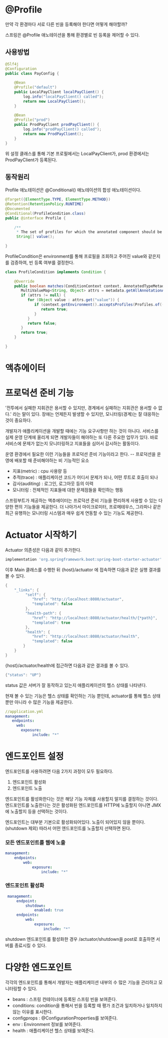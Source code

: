 # @Profile 
만약 각 환경마다 서로 다른 빈을 등록해야 한다면 어떻게 해야할까?

스프링은 @Profile 애노테이션을 통해 환경별로 빈 등록을 제어할 수 있다.

## 사용방법
```java
@Slf4j  
@Configuration  
public class PayConfig {  
  
    @Bean  
    @Profile("default")  
    public LocalPayClient localPayClient() {  
        log.info("localPayClient() called");  
        return new LocalPayClient();  
    }  
  
    @Bean  
    @Profile("prod")  
    public ProdPayClient prodPayClient() {  
        log.info("prodPayClient() called");  
        return new ProdPayClient();  
    }  
}
```
위 설정 클래스를 통해 기본 프로필에서는 LocalPayClient가, prod 환경에서는 ProdPayClient가 등록된다.

## 동작원리
Profile 애노테이션은 @Conditional() 애노테이션의 합성 애노테이션이다.
```java
@Target({ElementType.TYPE, ElementType.METHOD})  
@Retention(RetentionPolicy.RUNTIME)  
@Documented  
@Conditional(ProfileCondition.class)  
public @interface Profile {  
  
    /**  
     * The set of profiles for which the annotated component should be registered.     */    
     String[] value();  
  
}
```

ProfileCondition은 environment를 통해 프로필을 조회하고 주어진 value와 같은지를 검증하여, 빈 등록 여부를 결정한다.
```java
class ProfileCondition implements Condition {  
  
    @Override  
    public boolean matches(ConditionContext context, AnnotatedTypeMetadata metadata) {  
       MultiValueMap<String, Object> attrs = metadata.getAllAnnotationAttributes(Profile.class.getName());  
       if (attrs != null) {  
          for (Object value : attrs.get("value")) {  
             if (context.getEnvironment().acceptsProfiles(Profiles.of((String[]) value))) {  
                return true;  
             }  
          }  
          return false;  
       }  
       return true;  
    }  
  
}
```

# 액츄에이터
# 프로덕션 준비 기능
'전투에서 실패한 지휘관은 용서할 수 있지만, 경계에서 실패하는 지휘관은 용서할 수 없다.' 라는 말이 있다. 장애는 언제든지 발생할 수 있지만, 모니터링(경계)는 잘 대응하는 것이 중요하다.

개발자가 애플리케이션을 개발할 때에는 기능 요구사항만 하는 것이 아니다. 서비스를 실제 운영 단계에 올리게 되면 개발자들이 해야하는 또 다른 주요한 업무가 있다. 바로 서비스에 문제가 없는지 모니터링하고 지표들을 심어서 감시하는 활동이다.

운영 환경에서 필요한 이런 기능들을 프로덕션 준비 기능이라고 한다. -- 프로덕션을 운영에 배포할 때 준비해야하는 비 기능적인 요소

* 지표(metric) : cpu 사용량 등
* 추적(trace) : 애플리케이션 코드가 어디서 문제가 되나, 어떤 루트로 호출이 되나
* 감사(auditing) : 로그인, 로그아웃 등의 이력
* 모니터링 : 전체적인 지표들에 대한 문제점들을 확인하는 행동

스프링부트가 제공하는 액츄에이터는 프로덕션 준비 기능을 편리하게 사용할 수 있는 다양한 편의 기능들을 제공한다. 더 나아가서 마이크로미터, 프로메테우스, 그라파나 같은 최근 유행하는 모니터링 시스템과 매우 쉽게 연동할 수 있는 기능도 제공한다.

# Actuator 시작하기
Actuator 의존성은 다음과 같이 추가한다.
```groovy
implementation 'org.springframework.boot:spring-boot-starter-actuator' 
```

이후 Main 클래스를 수행한 뒤 {host}/actuator 에 접속하면 다음과 같은 실행 결과를 볼 수 있다.
```java
{  
	"_links": {
	     "self": {
			"href": "http://localhost:8080/actuator",
	        "templated": false
	     },     
	     "health-path": {
			"href": "http://localhost:8080/actuator/health/{*path}",
		    "templated": true
	     },
	     "health": {
		    "href": "http://localhost:8080/actuator/health",
		    "templated": false
	    } 
	}
}
```

{host}/actuator/health에 접근하면 다음과 같은 결과를 볼 수 있다.
```java
{"status": "UP"}
```
status 값은 서버가 잘 동작하고 있는지 애플리케이션의 헬스 상태를 나타낸다.

현재 볼 수 있는 기능은 헬스 상태를 확인하는 기능 뿐인데, actuator를 통해 헬스 상태 뿐만 아니라 수 많은 기능을 제공한다.

```yaml
//application.yml
management:
   endpoints:
     web:
       exposure:
			include: "*" 
```


# 엔드포인트 설정
엔드포인트를 사용하려면 다음 2가지 과정이 모두 필요하다.
1. 엔드포인트 활성화
2. 엔드포인트 노출

엔드포인트를 활성화한다는 것은 해당 기능 자체를 사용할지 말지를 결정하는 것이다.
엔드포인트를 노출한다는 것은 활성화된 엔드포인트를 HTTP에 노출할지 아니면 JMX에 노출할지 등을 선택하는 것이다.

엔드포인트는 대부분 기본으로 활성화되어있다. 노출이 되어있지 않을 뿐이다. (shutdown 제외) 따라서 어떤 엔드포인트를 노출할지 선택하면 된다.

### 모든 엔드포인트를 웹에 노출
```yaml
management:
	endpoints:
		web:
			exposure:
				include: "*"
```

### 엔드포인트 활성화
```yaml
 management:
	 endpoint:
		 shutdown:
			 enabled: true
	 endpoints:
		 web:
			 exposure:
				 include: "*"
```
shutdown 엔드포인트를 활성화한 경우 /actuator/shutdown을 post로 호출하면 서버를 종료시킬 수 있다.

# 다양한 엔드포인트
각각의 엔드포인트를 통해서 개발자는 애플리케이션 내부의 수 많은 기능을 관리하고 모니터링할 수 있다.

* beans : 스프링 컨테이너에 등록된 스프링 빈을 보여준다.
* conditions: condition을 통해서 빈을 등록할 때 평가 조건과 일치하거나 일치하지 않는 이유를 표시한다.
* configprops : @ConfigurationProperties를 보여준다.
* env : Environment 정보를 보여준다.
* health : 애플리케이션 헬스 상태를 보여준다.